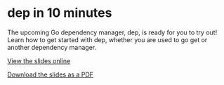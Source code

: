 # dep in 10 minutes
The upcoming Go dependency manager, dep, is ready for you to try out! Learn how to get started with dep, whether you are used to go get or another dependency manager.

[View the slides online](http://carolynvs.com/dep-in-10)

[Download the slides as a PDF](vanslyck_dep-in-10-minutes.pdf)
